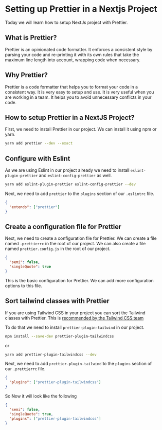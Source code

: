 # Setting up Prettier in a Nextjs Project

Today we will learn how to setup NextJs project with Prettier.

## What is Prettier?

Prettier is an opinionated code formatter. It enforces a consistent style by parsing your code and re-printing it with its own rules that take the maximum line length into account, wrapping code when necessary.

## Why Prettier?

Prettier is a code formatter that helps you to format your code in a consistent way. It is very easy to setup and use. It is very useful when you are working in a team. It helps you to avoid unnecessary conflicts in your code.

## How to setup Prettier in a NextJS Project?

First, we need to install Prettier in our project. We can install it using npm or yarn.

```bash
yarn add prettier --dev --exact
```

## Configure with Eslint

As we are using Eslint in our project already we need to install `eslint-plugin-prettier` and `eslint-config-prettier` as well.

```bash
yarn add eslint-plugin-prettier eslint-config-prettier --dev
```

Next, we need to add `prettier` to the `plugins` section of our `.eslintrc` file.

```json
{
  "extends": ["prettier"]
}
```

## Create a configuration file for Prettier

Next, we need to create a configuration file for Prettier. We can create a file named `.prettierrc` in the root of our project. We can also create a file named `prettier.config.js` in the root of our project.

```json
{
  "semi": false,
  "singleQuote": true
}
```

This is the basic configuration for Prettier. We can add more configuration options to this file.

## Sort tailwind classes with Prettier

If you are using Tailwind CSS in your project you can sort the Tailwind classes with Prettier. This is [recommended by the Tailwind CSS team](https://tailwindcss.com/blog/automatic-class-sorting-with-prettier)

To do that we need to install `prettier-plugin-tailwind` in our project.

```bash
npm install --save-dev prettier-plugin-tailwindcss
```

or

```bash
yarn add prettier-plugin-tailwindcss --dev
```

Next, we need to add `prettier-plugin-tailwind` to the `plugins` section of our `.prettierrc` file.

```json
{
  "plugins": ["prettier-plugin-tailwindcss"]
}
```

So Now it will look like the following

```json
{
  "semi": false,
  "singleQuote": true,
  "plugins": ["prettier-plugin-tailwindcss"]
}
```
